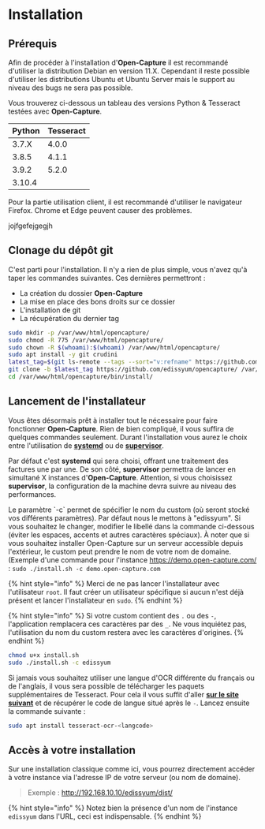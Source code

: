 # Installation

## Prérequis

Afin de procéder à l'installation d'**Open-Capture** il est recommandé d'utiliser la distribution Debian en version 11.X. Cependant il reste possible d'utiliser les distributions Ubuntu et Ubuntu Server mais le support au niveau des bugs ne sera pas possible.

Vous trouverez ci-dessous un tableau des versions Python & Tesseract testées avec **Open-Capture**.

| Python | Tesseract |
| ------ | --------- |
| 3.7.X  | 4.0.0     |
| 3.8.5  | 4.1.1     |
| 3.9.2  | 5.2.0     |
| 3.10.4 |           |

Pour la partie utilisation client, il est recommandé d'utiliser le navigateur Firefox. Chrome et Edge peuvent causer des problèmes.



jojfgefejgegjh



## Clonage du dépôt git

C'est parti pour l'installation. Il n'y a rien de plus simple, vous n'avez qu'à taper les commandes suivantes. Ces dernières permettront :

* La création du dossier **Open-Capture**
* La mise en place des bons droits sur ce dossier
* L'installation de git
* La récupération du dernier tag

```bash
sudo mkdir -p /var/www/html/opencapture/
sudo chmod -R 775 /var/www/html/opencapture/
sudo chown -R $(whoami):$(whoami) /var/www/html/opencapture/
sudo apt install -y git crudini
latest_tag=$(git ls-remote --tags --sort="v:refname" https://github.com/edissyum/opencapture.git | tail -n1 |  sed 's/.*\///; s/\^{}//' | grep -E '2.+([0-9])$')
git clone -b $latest_tag https://github.com/edissyum/opencapture/ /var/www/html/opencapture/
cd /var/www/html/opencapture/bin/install/
```

## Lancement de l'installateur

Vous êtes désormais prêt à installer tout le nécessaire pour faire fonctionner **Open-Capture**. Rien de bien compliqué, il vous suffira de quelques commandes seulement. Durant l'installation vous aurez le choix entre l'utilisation de [**systemd**](https://doc.ubuntu-fr.org/systemd) ou de [**supervisor**](https://doc.ubuntu-fr.org/systemd).

Par défaut c'est **systemd** qui sera choisi, offrant une traitement des factures une par une. De son côté, **supervisor** permettra de lancer en simultané X instances d'**Open-Capture**. Attention, si vous choisissez **supervisor**, la configuration de la machine devra suivre au niveau des performances.

Le paramètre \`-c\` permet de spécifier le nom du custom (où seront stocké vos différents paramètres). Par défaut nous le mettons à "edissyum". Si vous souhaitez le changer, modifier le libellé dans la commande ci-dessous (éviter les espaces, accents et autres caractères spéciaux). À noter que si vous souhaitez installer Open-Capture sur un serveur accessible depuis l'extérieur, le custom peut prendre le nom de votre nom de domaine. (Exemple d'une commande pour l'instance https://demo.open-capture.com/ : `sudo ./install.sh -c demo.open-capture.com`

{% hint style="info" %}
Merci de ne pas lancer l'installateur avec l'utilisateur `root`. Il faut créer un utilisateur spécifique si aucun n'est déjà présent et lancer l'installateur en `sudo`.
{% endhint %}

{% hint style="info" %}
Si votre custom contient des `.` ou des `-`, l'application remplacera ces caractères par des `_`. Ne vous inquiétez pas, l'utilisation du nom du custom restera avec les caractères d'origines.
{% endhint %}

```bash
chmod u+x install.sh
sudo ./install.sh -c edissyum
```

Si jamais vous souhaitez utiliser une langue d'OCR différente du français ou de l'anglais, il vous sera possible de télécharger les paquets supplémentaires de Tesseract. Pour cela il vous suffit d'aller [**sur le site suivant**](https://www.macports.org/ports.php?by=name\&substr=tesseract-) et de récupérer le code de langue situé après le `-`. Lancez ensuite la commande suivante :

```bash
sudo apt install tesseract-ocr-<langcode>
```

## Accès à votre installation

Sur une installation classique comme ici, vous pourrez directement accéder à votre instance via l'adresse IP de votre serveur (ou nom de domaine).

> Exemple : http://192.168.10.10/edissyum/dist/

{% hint style="info" %}
Notez bien la présence d'un nom de l'instance `edissyum` dans l'URL, ceci est indispensable.
{% endhint %}
